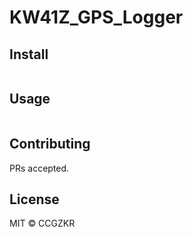 # KW41Z_GPS_Logger

## Install

```
```

## Usage

```
```

## Contributing

PRs accepted.

## License

MIT © CCGZKR

